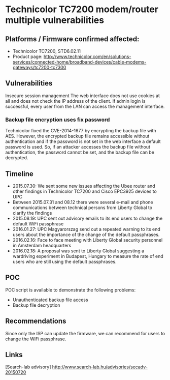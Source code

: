 # Technicolor TC7200 modem/router multiple vulnerabilities #

## Platforms / Firmware confirmed affected: ##
- Technicolor TC7200, STD6.02.11
- Product page: http://www.technicolor.com/en/solutions-services/connected-home/broadband-devices/cable-modems-gateways/tc7200-tc7300

## Vulnerabilities ##
Insecure session management
The web interface does not use cookies at all and does not check the IP address of the client. If admin login is successful, every user from the LAN can access the management interface.

### Backup file encryption uses fix password ###
Technicolor fixed the CVE-2014-1677 by encrypting the backup file with AES. However, the encrypted backup file remains accessible without authentication and if the password is not set in the web interface a default password is used. So, if an attacker accesses the backup file without authentication, the password cannot be set, and the backup file can be decrypted.

## Timeline ##
- 2015.07.30: We sent some new issues affecting the Ubee router and other findings in Technicolor TC7200 and Cisco EPC3925 devices to UPC
- Between 2015.07.31 and 08.12 there were several e-mail and phone communications between technical persons from Liberty Global to clarify the findings
- 2015.08.19: UPC sent out advisory emails to its end users to change the default WiFi passphrase
- 2016.01.27: UPC Magyarorszag send out a repeated warning to its end users about the importance of the change of the default passphrases.
- 2016.02.16: Face to face meeting with Liberty Global security personnel in Amsterdam headquarters 
- 2016.02.18: A proposal was sent to Liberty Global suggesting a wardriving experiment in Budapest, Hungary to measure the rate of end users who are still using the default passphrases.

## POC ##
POC script is available to demonstrate the following problems:
- Unauthenticated backup file access
- Backup file decryption

## Recommendations ##
Since only the ISP can update the firmware, we can recommend for users to change the WiFi passphrase.

## Links ##
[Search-lab advisory] http://www.search-lab.hu/advisories/secadv-20150720
